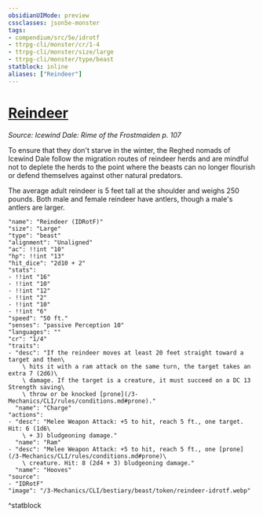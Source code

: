 ```yaml
---
obsidianUIMode: preview
cssclasses: json5e-monster
tags:
- compendium/src/5e/idrotf
- ttrpg-cli/monster/cr/1-4
- ttrpg-cli/monster/size/large
- ttrpg-cli/monster/type/beast
statblock: inline
aliases: ["Reindeer"]
---
```

# [Reindeer](3-Mechanics\CLI\bestiary\beast/reindeer-idrotf.md)
*Source: Icewind Dale: Rime of the Frostmaiden p. 107*  

To ensure that they don't starve in the winter, the Reghed nomads of Icewind Dale follow the migration routes of reindeer herds and are mindful not to deplete the herds to the point where the beasts can no longer flourish or defend themselves against other natural predators.

The average adult reindeer is 5 feet tall at the shoulder and weighs 250 pounds. Both male and female reindeer have antlers, though a male's antlers are larger.

```statblock
"name": "Reindeer (IDRotF)"
"size": "Large"
"type": "beast"
"alignment": "Unaligned"
"ac": !!int "10"
"hp": !!int "13"
"hit_dice": "2d10 + 2"
"stats":
- !!int "16"
- !!int "10"
- !!int "12"
- !!int "2"
- !!int "10"
- !!int "6"
"speed": "50 ft."
"senses": "passive Perception 10"
"languages": ""
"cr": "1/4"
"traits":
- "desc": "If the reindeer moves at least 20 feet straight toward a target and then\
    \ hits it with a ram attack on the same turn, the target takes an extra 7 (2d6)\
    \ damage. If the target is a creature, it must succeed on a DC 13 Strength saving\
    \ throw or be knocked [prone](/3-Mechanics/CLI/rules/conditions.md#prone)."
  "name": "Charge"
"actions":
- "desc": "Melee Weapon Attack: +5 to hit, reach 5 ft., one target. Hit: 6 (1d6\
    \ + 3) bludgeoning damage."
  "name": "Ram"
- "desc": "Melee Weapon Attack: +5 to hit, reach 5 ft., one [prone](/3-Mechanics/CLI/rules/conditions.md#prone)\
    \ creature. Hit: 8 (2d4 + 3) bludgeoning damage."
  "name": "Hooves"
"source":
- "IDRotF"
"image": "/3-Mechanics/CLI/bestiary/beast/token/reindeer-idrotf.webp"
```
^statblock